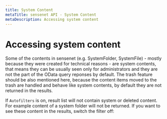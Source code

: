 ```yaml
---
title: System Content
metaTitle: sensenet API - System Content
metaDescription: Accessing system content
---
```


# Accessing system content

Some of the contents in sensenet (e.g. SystemFolder, SystemFile) - mostly because they were created for technical reasons - are system contents, that means they can be usually seen only for administrators and they are not the part of the OData query reponses by default. The trash feature should be also mentioned here, because the content items moved to the trash are handled and behave like system contents, by default they are not returned in the results.

If `Autofilters` is on, result list will not contain system or deleted content. For example content of a system folder will not be returned. If you want to see these content in the results, switch the filter off:

<tab category="basic-concepts" article="system-content" example="autofilter" />

